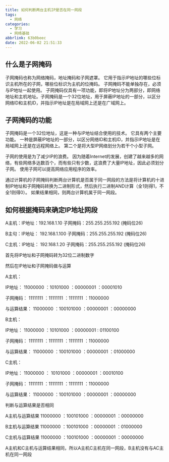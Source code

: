 ```yaml
---
title: 如何判断两台主机IP是否在同一网段
tags:
  - 网络
categories:
  - 学习
  - 网络基础
abbrlink: 63b0beec
date: 2022-06-02 21:51:33
---
```




## 什么是子网掩码

子网掩码也称为网络掩码，地址掩码和子网遮罩。 它用于指示IP地址的哪些位标识主机所在的子网，哪些位标识为主机的位掩码。 子网掩码不能单独存在，必须与IP地址一起使用。 子网掩码仅具有一项功能，即将IP地址分为两部分，即网络地址和主机地址。子网掩码是一个32位地址，用于屏蔽IP地址的一部分，以区分网络ID和主机ID，并指示IP地址是在局域网上还是在广域网上。

## 子网掩码的功能

子网掩码是一个32位地址，这是一种与IP地址结合使用的技术。 它具有两个主要功能。 一种是屏蔽IP地址的一部分，以区分网络ID和主机ID，并指示IP地址是在局域网上还是在远程网络上。 第二个是将大型IP网络划分为若干个小型子网。

子网的使用是为了减少IP的浪费。 因为随着Internet的发展，创建了越来越多的网络，有些网络多达数百个，而有些只有少数，这浪费了大量IP地址，因此必须划分子网。 使用子网可以提高网络应用程序的效率。

通过计算机的子网掩码判断两台计算机是否属于同一网段的方法是将计算机的十进制IP地址和子网掩码转换为二进制形式，然后执行二进制AND计算（全1则得1，不全1则得0）。 如果结果相同，则两台计算机属于同一网段。







## 如何根据掩码来确定IP地址网段

A主机：IP地址：192.168.1.10 	  	子网掩码：255.255.255.192 	(掩码位26)

B主句：IP地址： 192.168.1.100		子网掩码：255.255.255.192 	(掩码位26)

C主机：IP地址： 192.168.1.20		   子网掩码：255.255.255.192 	(掩码位26)



首先将IP地址和子网掩码转为32位二进制数字

然后在IP地址和子网掩码做与运算

A主机：

IP地址：					11000000  ：10101000  ：00000001  ：00001010

子网掩码：				11111111  ：11111111  ：11111111  ：11000000

与运算结果：		11000000  ：100101000  ：00000001 ：00000000



B主机：

IP地址：					11000000  ：10101000  ：00000001  :    01100100

子网掩码：				11111111  ：11111111  ：11111111  ：11000000

与运算结果：		11000000  ：100101000  ：00000001 ：01000000



C主机：

IP地址：					11000000  ： 10101000  ：00000001  ：00010100

子网掩码：				11111111  ：11111111  ：11111111  ：11000000

与运算结果：		11000000  ：100101000  ：00000001 ：00000000



判断与运算结果是否相同

A主机与运算结果	11000000  ：100101000  ：00000001 ：00000000

B主机与运算结果	11000000  ：100101000  ：00000001 ：01000000

C主机与运算结果	11000000  ：100101000  ：00000001 ：00000000



A主机和C主机与运算结果相同，所以A主机C主机在同一网段，B主机没有与AC主机在同一网段
